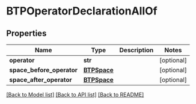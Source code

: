 # BTPOperatorDeclarationAllOf

## Properties
Name | Type | Description | Notes
------------ | ------------- | ------------- | -------------
**operator** | **str** |  | [optional] 
**space_before_operator** | [**BTPSpace**](BTPSpace.md) |  | [optional] 
**space_after_operator** | [**BTPSpace**](BTPSpace.md) |  | [optional] 

[[Back to Model list]](../README.md#documentation-for-models) [[Back to API list]](../README.md#documentation-for-api-endpoints) [[Back to README]](../README.md)


